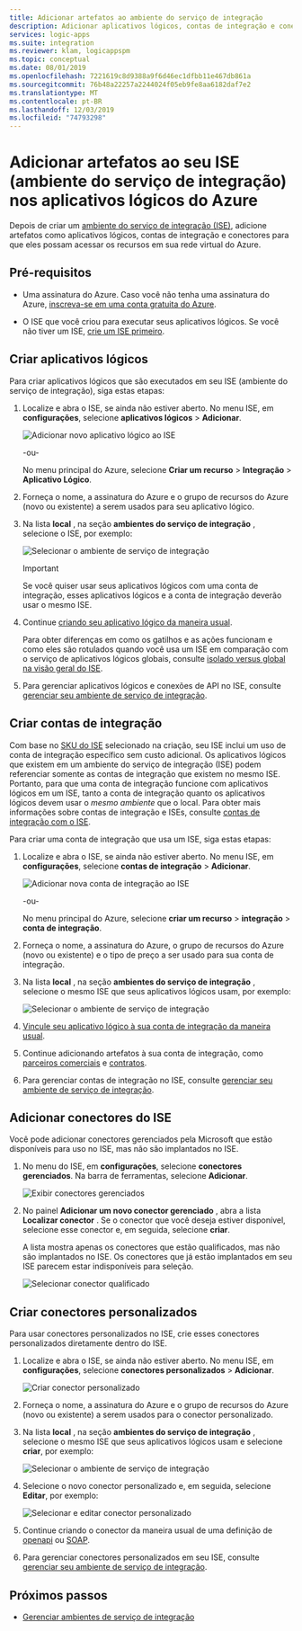 ```yaml
---
title: Adicionar artefatos ao ambiente do serviço de integração
description: Adicionar aplicativos lógicos, contas de integração e conectores personalizados ao ISE (ambiente do serviço de integração) para acessar redes virtuais do Azure (VNETs)
services: logic-apps
ms.suite: integration
ms.reviewer: klam, logicappspm
ms.topic: conceptual
ms.date: 08/01/2019
ms.openlocfilehash: 7221619c8d9388a9f6d46ec1dfbb11e467db861a
ms.sourcegitcommit: 76b48a22257a2244024f05eb9fe8aa6182daf7e2
ms.translationtype: MT
ms.contentlocale: pt-BR
ms.lasthandoff: 12/03/2019
ms.locfileid: "74793298"
---
```

# <a name="add-artifacts-to-your-integration-service-environment-ise-in-azure-logic-apps"></a>Adicionar artefatos ao seu ISE (ambiente do serviço de integração) nos aplicativos lógicos do Azure

Depois de criar um [ambiente do serviço de integração (ISE)](../logic-apps/connect-virtual-network-vnet-isolated-environment-overview.md), adicione artefatos como aplicativos lógicos, contas de integração e conectores para que eles possam acessar os recursos em sua rede virtual do Azure.

## <a name="prerequisites"></a>Pré-requisitos

* Uma assinatura do Azure. Caso você não tenha uma assinatura do Azure, [inscreva-se em uma conta gratuita do Azure](https://azure.microsoft.com/free/).

* O ISE que você criou para executar seus aplicativos lógicos. Se você não tiver um ISE, [crie um ISE primeiro](../logic-apps/connect-virtual-network-vnet-isolated-environment.md).

<a name="create-logic-apps-environment"></a>

## <a name="create-logic-apps"></a>Criar aplicativos lógicos

Para criar aplicativos lógicos que são executados em seu ISE (ambiente do serviço de integração), siga estas etapas:

1. Localize e abra o ISE, se ainda não estiver aberto. No menu ISE, em **configurações**, selecione **aplicativos lógicos** > **Adicionar**.

   ![Adicionar novo aplicativo lógico ao ISE](./media/add-artifacts-integration-service-environment-ise/add-logic-app-to-ise.png)

   -ou-

   No menu principal do Azure, selecione **Criar um recurso** > **Integração** > **Aplicativo Lógico**.

1. Forneça o nome, a assinatura do Azure e o grupo de recursos do Azure (novo ou existente) a serem usados para seu aplicativo lógico.

1. Na lista **local** , na seção **ambientes do serviço de integração** , selecione o ISE, por exemplo:

   ![Selecionar o ambiente de serviço de integração](./media/add-artifacts-integration-service-environment-ise/create-logic-app-with-integration-service-environment.png)

   > [!IMPORTANT]
   > Se você quiser usar seus aplicativos lógicos com uma conta de integração, esses aplicativos lógicos e a conta de integração deverão usar o mesmo ISE.

1. Continue [criando seu aplicativo lógico da maneira usual](../logic-apps/quickstart-create-first-logic-app-workflow.md).

   Para obter diferenças em como os gatilhos e as ações funcionam e como eles são rotulados quando você usa um ISE em comparação com o serviço de aplicativos lógicos globais, consulte [isolado versus global na visão geral do ISE](../logic-apps/connect-virtual-network-vnet-isolated-environment-overview.md#difference).

1. Para gerenciar aplicativos lógicos e conexões de API no ISE, consulte [gerenciar seu ambiente de serviço de integração](../logic-apps/ise-manage-integration-service-environment.md).

<a name="create-integration-account-environment"></a>

## <a name="create-integration-accounts"></a>Criar contas de integração

Com base no [SKU do ISE](../logic-apps/connect-virtual-network-vnet-isolated-environment-overview.md#ise-level) selecionado na criação, seu ISE inclui um uso de conta de integração específico sem custo adicional. Os aplicativos lógicos que existem em um ambiente do serviço de integração (ISE) podem referenciar somente as contas de integração que existem no mesmo ISE. Portanto, para que uma conta de integração funcione com aplicativos lógicos em um ISE, tanto a conta de integração quanto os aplicativos lógicos devem usar o *mesmo ambiente* que o local. Para obter mais informações sobre contas de integração e ISEs, consulte [contas de integração com o ISE](connect-virtual-network-vnet-isolated-environment-overview.md#create-integration-account-environment).

Para criar uma conta de integração que usa um ISE, siga estas etapas:

1. Localize e abra o ISE, se ainda não estiver aberto. No menu ISE, em **configurações**, selecione **contas de integração** > **Adicionar**.

   ![Adicionar nova conta de integração ao ISE](./media/add-artifacts-integration-service-environment-ise/add-integration-account-to-ise.png)

   -ou-

   No menu principal do Azure, selecione **criar um recurso** > **integração** > **conta de integração**.

1. Forneça o nome, a assinatura do Azure, o grupo de recursos do Azure (novo ou existente) e o tipo de preço a ser usado para sua conta de integração.

1. Na lista **local** , na seção **ambientes do serviço de integração** , selecione o mesmo ISE que seus aplicativos lógicos usam, por exemplo:

   ![Selecionar o ambiente de serviço de integração](./media/add-artifacts-integration-service-environment-ise/create-integration-account-with-integration-service-environment.png)

1. [Vincule seu aplicativo lógico à sua conta de integração da maneira usual](../logic-apps/logic-apps-enterprise-integration-create-integration-account.md#link-account).

1. Continue adicionando artefatos à sua conta de integração, como [parceiros comerciais](../logic-apps/logic-apps-enterprise-integration-partners.md) e [contratos](../logic-apps/logic-apps-enterprise-integration-agreements.md).

1. Para gerenciar contas de integração no ISE, consulte [gerenciar seu ambiente de serviço de integração](../logic-apps/ise-manage-integration-service-environment.md).

<a name="add-ise-connectors-environment"></a>

## <a name="add-ise-connectors"></a>Adicionar conectores do ISE

Você pode adicionar conectores gerenciados pela Microsoft que estão disponíveis para uso no ISE, mas não são implantados no ISE.

1. No menu do ISE, em **configurações**, selecione **conectores gerenciados**. Na barra de ferramentas, selecione **Adicionar**.

   ![Exibir conectores gerenciados](./media/add-artifacts-integration-service-environment-ise/ise-view-managed-connectors.png)

1. No painel **Adicionar um novo conector gerenciado** , abra a lista **Localizar conector** . Se o conector que você deseja estiver disponível, selecione esse conector e, em seguida, selecione **criar**.

   A lista mostra apenas os conectores que estão qualificados, mas não são implantados no ISE. Os conectores que já estão implantados em seu ISE parecem estar indisponíveis para seleção.

   ![Selecionar conector qualificado](./media/add-artifacts-integration-service-environment-ise/add-managed-connector.png)

<a name="create-custom-connectors-environment"></a>

## <a name="create-custom-connectors"></a>Criar conectores personalizados

Para usar conectores personalizados no ISE, crie esses conectores personalizados diretamente dentro do ISE.

1. Localize e abra o ISE, se ainda não estiver aberto. No menu ISE, em **configurações**, selecione **conectores personalizados** > **Adicionar**.

   ![Criar conector personalizado](./media/add-artifacts-integration-service-environment-ise/add-custom-connector-to-ise.png)

1. Forneça o nome, a assinatura do Azure e o grupo de recursos do Azure (novo ou existente) a serem usados para o conector personalizado.

1. Na lista **local** , na seção **ambientes do serviço de integração** , selecione o mesmo ISE que seus aplicativos lógicos usam e selecione **criar**, por exemplo:

   ![Selecionar o ambiente de serviço de integração](./media/add-artifacts-integration-service-environment-ise/create-custom-connector-with-integration-service-environment.png)

1. Selecione o novo conector personalizado e, em seguida, selecione **Editar**, por exemplo:

   ![Selecionar e editar conector personalizado](./media/add-artifacts-integration-service-environment-ise/edit-custom-connectors.png)

1. Continue criando o conector da maneira usual de uma definição de [openapi](https://docs.microsoft.com/connectors/custom-connectors/define-openapi-definition#import-the-openapi-definition) ou [SOAP](https://docs.microsoft.com/connectors/custom-connectors/create-register-logic-apps-soap-connector#2-define-your-connector).

1. Para gerenciar conectores personalizados em seu ISE, consulte [gerenciar seu ambiente de serviço de integração](../logic-apps/ise-manage-integration-service-environment.md).

## <a name="next-steps"></a>Próximos passos

* [Gerenciar ambientes de serviço de integração](../logic-apps/ise-manage-integration-service-environment.md)
